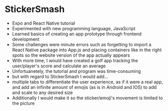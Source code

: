 # StickerSmash
- Expo and React Native tutorial
- Experimented with new programming language, JavaScript
- Learned basics of creating an app prototype through frontend development
- Some challenges were minute errors such as forgetting to import a React Native package into App.js and placing containers like <View> in the right spots so the website version of the app actually appears
- With more time, I would have created a golf app tracking the user/player's score and calculate an average
- Unfortuanetely, the tutorial and program was time-consuming
- but with regard to StickerSmash I would add...
- multiple tabs to differentiate the user experience, as if it were a real app, and add an infinite amount of emojis (as is in Android and IOS) to add and scale to any desired size
- Additionally I would make it so the sticker/emoji's movement is limited to the picture

